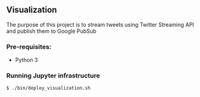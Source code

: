 ## Visualization
The purpose of this project is to stream tweets using Twitter Streaming API and publish them to Google PubSub

### Pre-requisites:
* Python 3

### Running Jupyter infrastructure
```
$ ./bin/deploy_visualization.sh
```